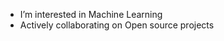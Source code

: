 - I’m interested in Machine Learning
- Actively collaborating on Open source projects

<!---
LuisMend12/LuisMend12 is a ✨ special ✨ repository because its `README.md` (this file) appears on your GitHub profile.
You can click the Preview link to take a look at your changes.
--->

